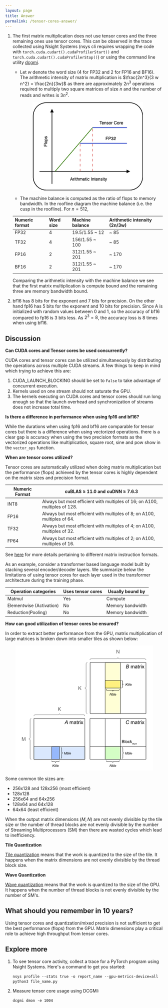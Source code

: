 ```yaml
---
layout: page
title: Answer
permalink: /tensor-cores-answer/
---
```


1. The first matrix multiplication does not use tensor cores and the three remaining ones use tensor
   cores. This can be observed in the trace collected using Nsight Systems (nsys cli requires
   wrapping the code with `torch.cuda.cudart().cudaProfilerStart()` and
   `torch.cuda.cudart().cudaProfilerStop()`) or using the command line utility
   [dcgmi](https://docs.nvidia.com/datacenter/dcgm/latest/user-guide/getting-started.html).

   - Let $w$ denote the word size (4 for FP32 and 2 for FP16 and BF16). The arithmetic intensity of
     matrix multiplication is $\frac{2n^3}{3 w n^2} = \frac{2n}{3w}$ as there are approximately
     $2n^3$ operations required to multiply two square matrices of size $n$ and the number of reads
     and writes is $3n^2$.

    <p align = "center">
      <a href="/tensor_cores/arithmetic_intensity.png">
        <img src="/tensor_cores/arithmetic_intensity.png">
      </a>
    </p>

    - The machine balance is computed as the ratio of flops to memory bandwidth. In the roofline
    diagram the machine balance (i.e. the cusp in the roofline). For $n=512$,

    | Numeric format | Word size | Machine balance | Arithmetic intensity (2n/3w)|
    | --- | --- | --- | --- |
    | FP32 | 4  | 19.5/1.55 ~ 12 | ~ 85 |
    | TF32 | 4 | 156/1.55 ~ 100 | ~ 85 |
    | FP16 | 2 | 312/1.55 ~ 201 | ~ 170 |
    | BF16 | 2 | 312/1.55 ~ 201 | ~ 170 |

    Comparing the arithmetic intensity with the machine balance we see that the first matrix
    multiplication is compute bound and the remaining three are memory bandwidth bound.

2. bf16 has 8 bits for the exponent and 7 bits for precision. On the other hand fp16 has 5 bits for
   the exponent and 10 bits for precision. Since A is initialized with random values between 0 and
   1, so the accuracy of bf16 compared to fp16 is 3 bits
   less. As $2^3 = 8$, the accuracy loss is 8 times when using bf16.

## Discussion

**Can CUDA cores and Tensor cores be used concurrently?**

CUDA cores and tensor cores can be utilized simultaneously by distributing the operations across
multiple CUDA streams. A few things to keep in mind which trying to achieve this are:

  1. CUDA_LAUNCH_BLOCKING should be set to `False` to take advantage of concurrent execution.
  1. Kernels used on one stream should not saturate the GPU.
  1. The kernels executing on CUDA cores and tensor cores should run long enough so
     that the launch overhead and synchronization of streams does not increase total time.

**Is there a difference in performance when using fp16 and bf16?**

While the durations when using fp16 and bf16 are comparable for tensor cores but there is a
difference when using vectorized operations.  there is a clear gap is accuracy
when using the two precision formats as the vectorized operations like multiplication, square root,
sine and pow show in the `vector_ops` function.

**When are tensor cores utilized?**

Tensor cores are automatically utilized when doing matrix multiplication but the performance
(flops) achieved by the tensor cores is highly dependent on the matrix sizes and precision format.

| Numeric Format | cuBLAS ≥ 11.0 and cuDNN ≥ 7.6.3                                  |
| ---  | ---                                                                        |
| INT8 | Always but most efficient with multiples of 16; on A100, multiples of 128. |
| FP16 | Always but most efficient with multiples of 8; on A100, multiples of 64.   |
| TF32 | Always but most efficient with multiples of 4; on A100, multiples of 32.   |
| FP64 | Always but most efficient with multiples of 2; on A100, multiples of 16.   |

See
[here](https://docs.nvidia.com/cuda/ampere-tuning-guide/index.html#improved-tensor-core-operations)
for more details pertaining to different matrix instruction formats.

As an example, consider a transformer based language model built by stacking several encoder/decoder
layers. We summarize below the limitations of using tensor cores for each layer used in the
transformer architecture during the training phase.

| Operation categories      | Uses tensor cores | Usually bound by  |
| ---                       | ---               | ---               |
| Matmul                    | Yes               | Compute           |
| Elementwise (Activation)  | No                | Memory bandwidth  |
| Reduction(Pooling)        | No                | Memory bandwidth  |

**How can good utilization of tensor cores be ensured?**

In order to extract better performance from the GPU, matrix multiplication of large matrices is broken down into smaller tiles as shown below:

<p align = "center">
  <a href="/tensor_cores/tiled_matmul.png">
    <img src="/tensor_cores/tiled_matmul.png">
  </a>
</p>

Some common tile sizes are:

- 256x128 and 128x256 (most efficient)
- 128x128
- 256x64 and 64x256
- 128x64 and 64x128
- 64x64 (least efficient)

When the output matrix dimensions ($M, N$) are not evenly divisible by the tile size or the
number of thread blocks are not evenly divisible by the number of Streaming Multiprocessors (SM)
then there are wasted cycles which lead to inefficiency.

**Tile Quantization**

[Tile
quantization](https://docs.nvidia.com/deeplearning/performance/dl-performance-matrix-multiplication/index.html#tile-quant) means that the work is quantized to the size of the tile. It happens when the matrix dimensions are not evenly divisible by the thread block size.

**Wave Quantization**

[Wave quantization](https://docs.nvidia.com/deeplearning/performance/dl-performance-matrix-multiplication/index.html#wave-quant) means that the work is quantized to the size of the GPU. It happens when the number of thread blocks is not evenly divisible by the number of SM's.

## What should you remember in 10 years?

Using tensor cores and quantization/mixed precision is not sufficient to get the best performance (flops)
from the GPU. Matrix dimensions play a critical role to achieve high throughput from tensor cores.

## Explore more

1. To see tensor core activity, collect a trace for a PyTorch program using Nsight Systems. Here's a command to get you started:

   ```
   nsys profile --stats true -o report_name --gpu-metrics-device=all python3 file_name.py
   ```

1. Measure tensor core usage using DCGMI:

    ```
    dcgmi dmon -e 1004
    ```
